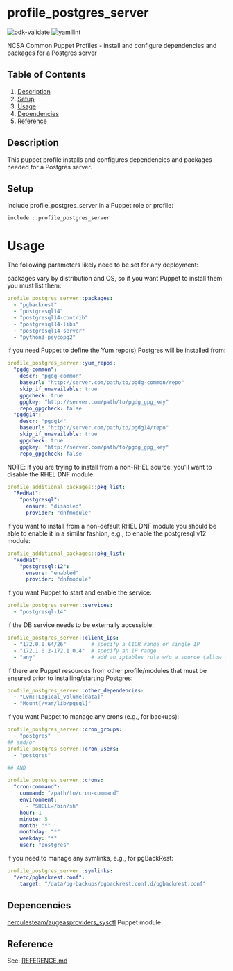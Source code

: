 # profile_postgres_server

![pdk-validate](https://github.com/ncsa/puppet-profile_postgres_server/workflows/pdk-validate/badge.svg)
![yamllint](https://github.com/ncsa/puppet-profile_postgres_server/workflows/yamllint/badge.svg)

NCSA Common Puppet Profiles - install and configure dependencies and packages for a Postgres server


## Table of Contents

1. [Description](#description)
1. [Setup](#setup)
1. [Usage](#usage)
1. [Dependencies](#dependencies)
1. [Reference](#reference)


## Description

This puppet profile installs and configures dependencies and packages needed for a Postgres server.


## Setup

Include profile_postgres_server in a Puppet role or profile:
```
include ::profile_postgres_server
```


# Usage

The following parameters likely need to be set for any deployment:

packages vary by distribution and OS, so if you want Puppet to install them you must list them:
```yaml
profile_postgres_server::packages:
  - "pgbackrest"
  - "postgresql14"
  - "postgresql14-contrib"
  - "postgresql14-libs"
  - "postgresql14-server"
  - "python3-psycopg2"
```

if you need Puppet to define the Yum repo(s) Postgres will be installed from:
```yaml
profile_postgres_server::yum_repos:
  "pgdg-common":
    descr: "pgdg-common"
    baseurl: "http://server.com/path/to/pgdg-common/repo"
    skip_if_unavailable: true
    gpgcheck: true
    gpgkey: "http://server.com/path/to/pgdg_gpg_key"
    repo_gpgcheck: false
  "pgdg14":
    descr: "pgdg14"
    baseurl: "http://server.com/path/to/pgdg14/repo"
    skip_if_unavailable: true
    gpgcheck: true
    gpgkey: "http://server.com/path/to/pgdg_gpg_key"
    repo_gpgcheck: false
```

NOTE: if you are trying to install from a non-RHEL source, you'll want to disable the RHEL DNF module:
```yaml
profile_additional_packages::pkg_list:
  "RedHat":
    "postgresql":
      ensure: "disabled"
      provider: "dnfmodule"
```

if you want to install from a non-default RHEL DNF module you should be able to enable it in a similar fashion,
e.g., to enable the postgresql v12 module:
```yaml
profile_additional_packages::pkg_list:
  "RedHat":
    "postgresql:12":             
      ensure: "enabled"
      provider: "dnfmodule"
```

if you want Puppet to start and enable the service:
```yaml
profile_postgres_server::services:
  - "postgresql-14"
```

if the DB service needs to be externally accessible:
```yaml
profile_postgres_server::client_ips:
  - "172.0.0.64/26"        # specify a CIDR range or single IP
  - "172.1.0.2-172.1.0.4"  # specify an IP range
  - "any"                  # add an iptables rule w/o a source (allow from anywhere)
```

if there are Puppet resources from other profile/modules that must be ensured prior to installing/starting Postgres:
```yaml
profile_postgres_server::other_dependencies:
  - "Lvm::Logical_volume[data]"
  - "Mount[/var/lib/pgsql]"
```

if you want Puppet to manage any crons (e.g., for backups):
```yaml
profile_postgres_server::cron_groups:
  - "postgres"
## and/or
profile_postgres_server::cron_users:
  - "postgres"

## AND

profile_postgres_server::crons:
  "cron-command":
    command: "/path/to/cron-command"
    environment:
      - "SHELL=/bin/sh"
    hour: 1
    minute: 5
    month: "*"
    monthday: "*"
    weekday: "*"
    user: "postgres"
```

if you need to manage any symlinks, e.g., for pgBackRest:
```yaml
profile_postgres_server::symlinks:
  "/etc/pgbackrest.conf":
    target: "/data/pg-backups/pgbackrest.conf.d/pgbackrest.conf"
```

## Depencencies

[herculesteam/augeasproviders_sysctl](https://forge.puppet.com/modules/herculesteam/augeasproviders_sysctl) Puppet module


## Reference

See: [REFERENCE.md](REFERENCE.md)
